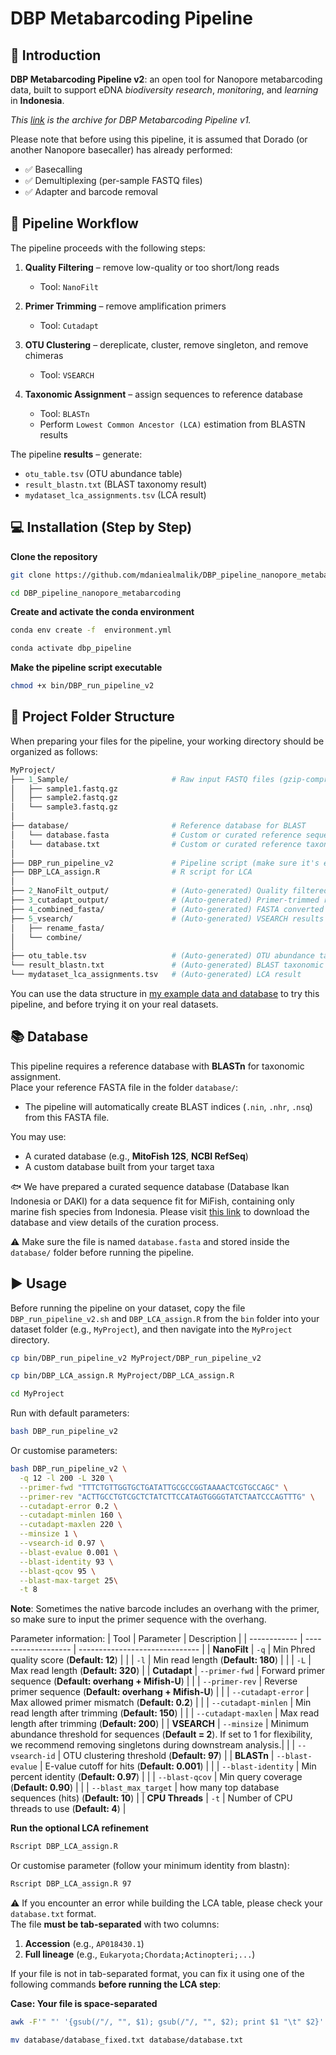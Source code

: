 # **DBP Metabarcoding Pipeline**

## 📖 Introduction

**DBP Metabarcoding Pipeline v2**: an open tool for Nanopore metabarcoding data, built to support eDNA *biodiversity research*, *monitoring*, and *learning* in **Indonesia**. 

*This [link](https://www.protocols.io/view/dbp-metabarcoding-pipeline-for-metabarcoding-data-j8nlk94rxv5r/v1) is the archive for DBP Metabarcoding Pipeline v1.*

Please note that before using this pipeline, it is assumed that Dorado (or another Nanopore basecaller) has already performed:

- ✅ Basecalling  
- ✅ Demultiplexing (per-sample FASTQ files)  
- ✅ Adapter and barcode removal  

## 🧬 Pipeline Workflow  

The pipeline proceeds with the following steps:

1. **Quality Filtering** – remove low-quality or too short/long reads  
   - Tool: `NanoFilt`  

2. **Primer Trimming** – remove amplification primers  
   - Tool: `Cutadapt`  

3. **OTU Clustering** – dereplicate, cluster, remove singleton, and remove chimeras  
   - Tool: `VSEARCH`  

4. **Taxonomic Assignment** – assign sequences to reference database
   - Tool: `BLASTn`
   - Perform `Lowest Common Ancestor (LCA)` estimation from BLASTN results

The pipeline **results** – generate:  
   - `otu_table.tsv` (OTU abundance table)  
   - `result_blastn.txt` (BLAST taxonomy result)
   - `mydataset_lca_assignments.tsv` (LCA result)

## 💻 Installation (Step by Step)

**Clone the repository**  
```bash
git clone https://github.com/mdaniealmalik/DBP_pipeline_nanopore_metabarcoding.git
```
```bash
cd DBP_pipeline_nanopore_metabarcoding
```

**Create and activate the conda environment**
```bash
conda env create -f  environment.yml
```
```bash
conda activate dbp_pipeline
```

**Make the pipeline script executable**
```bash
chmod +x bin/DBP_run_pipeline_v2
```

## 📁 Project Folder Structure

When preparing your files for the pipeline, your working directory should be organized as follows:

```graphql
MyProject/
├── 1_Sample/                       # Raw input FASTQ files (gzip-compressed)
│   ├── sample1.fastq.gz
│   ├── sample2.fastq.gz
│   └── sample3.fastq.gz
│
├── database/                       # Reference database for BLAST
│   └── database.fasta              # Custom or curated reference sequences (only accession number at the header)
│   └── database.txt                # Custom or curated reference taxon names (Accession number and taxon information) 
│
├── DBP_run_pipeline_v2             # Pipeline script (make sure it's executable)
├── DBP_LCA_assign.R                # R script for LCA
│
├── 2_NanoFilt_output/              # (Auto-generated) Quality filtered reads
├── 3_cutadapt_output/              # (Auto-generated) Primer-trimmed reads
├── 4_combined_fasta/               # (Auto-generated) FASTA converted reads
├── 5_vsearch/                      # (Auto-generated) VSEARCH results
│   ├── rename_fasta/
│   └── combine/
│
├── otu_table.tsv                   # (Auto-generated) OTU abundance table
└── result_blastn.txt               # (Auto-generated) BLAST taxonomic assignments
└── mydataset_lca_assignments.tsv   # (Auto-generated) LCA result
```
You can use the data structure in [my example data and database](https://github.com/mdaniealmalik/DBP_pipeline_nanopore_metabarcoding/tree/main/MyProject) to try this pipeline, and before trying it on your real datasets. 

## 📚 Database
This pipeline requires a reference database with **BLASTn** for taxonomic assignment.  
Place your reference FASTA file in the folder `database/`:  
- The pipeline will automatically create BLAST indices (`.nin`, `.nhr`, `.nsq`) from this FASTA file.  

You may use:
- A curated database (e.g., **MitoFish 12S**, **NCBI RefSeq**)  
- A custom database built from your target taxa

🐟 We have prepared a curated sequence database (Database Ikan Indonesia or DAKI) for a data sequence fit for MiFish, containing only marine fish species from Indonesia. Please visit [this link](https://github.com/mdaniealmalik/DBP_pipeline_nanopore_metabarcoding/tree/main/Curated-Metabarcoding-Database-for-Marine-Fish-in-Indonesia) to download the database and view details of the curation process.

⚠️ Make sure the file is named `database.fasta` and stored inside the `database/` folder before running the pipeline.

## ▶️ Usage
Before running the pipeline on your dataset, copy the file `DBP_run_pipeline_v2.sh` and `DBP_LCA_assign.R` from the `bin` folder into your dataset folder (e.g., `MyProject`), and then navigate into the `MyProject` directory.

```bash
cp bin/DBP_run_pipeline_v2 MyProject/DBP_run_pipeline_v2
```
```bash
cp bin/DBP_LCA_assign.R MyProject/DBP_LCA_assign.R
```

```bash
cd MyProject
```
Run with default parameters:
```bash
bash DBP_run_pipeline_v2
```

Or customise parameters:
```bash
bash DBP_run_pipeline_v2 \
  -q 12 -l 200 -L 320 \
  --primer-fwd "TTTCTGTTGGTGCTGATATTGCGCCGGTAAAACTCGTGCCAGC" \
  --primer-rev "ACTTGCCTGTCGCTCTATCTTCCATAGTGGGGTATCTAATCCCAGTTTG" \
  --cutadapt-error 0.2 \
  --cutadapt-minlen 160 \
  --cutadapt-maxlen 220 \
  --minsize 1 \
  --vsearch-id 0.97 \
  --blast-evalue 0.001 \
  --blast-identity 93 \
  --blast-qcov 95 \
  --blast-max-target 25\
  -t 8
```
**Note**: Sometimes the native barcode includes an overhang with the primer, so make sure to input the primer sequence with the overhang.

Parameter information:
| Tool         | Parameter           | Description                    |
| ------------ | ------------------- | ------------------------------ |
| **NanoFilt** | `-q`             | Min Phred quality score (**Default: 12**)       |
|              | `-l`            | Min read length (**Default: 180**)               |
|              | `-L`            | Max read length (**Default: 320**)               |
| **Cutadapt** | `--primer-fwd`      | Forward primer sequence  (**Default: overhang + Mifish-U**)      |
|              | `--primer-rev`      | Reverse primer sequence  (**Default: overhang + Mifish-U**)      |
|              | `--cutadapt-error`  | Max allowed primer mismatch  (**Default: 0.2**)  |
|              | `--cutadapt-minlen` | Min read length after trimming (**Default: 150**) |
|              | `--cutadapt-maxlen` | Max read length after trimming (**Default: 200**) |
| **VSEARCH**  | `--minsize`      | Minimum abundance threshold for sequences (**Default = 2**). If set to 1 for flexibility, we recommend removing singletons during downstream analysis.|
|              | `--vsearch-id`      | OTU clustering threshold (**Default: 97**)      |
| **BLASTn**   | `--blast-evalue`    | E-value cutoff for hits (**Default: 0.001**)    |
|              | `--blast-identity`  | Min percent identity (**Default: 0.97**)         |
|              | `--blast-qcov`      | Min query coverage  (**Default: 0.90**)         |
|              | `--blast_max_target`          | how many top database sequences (hits) (**Default: 10**)  |
| **CPU Threads**  | `-t`                | Number of CPU threads to use (**Default: 4**)  |


**Run the optional LCA refinement**
```bash
Rscript DBP_LCA_assign.R
```
Or customise parameter (follow your minimum identity from blastn):
```bash
Rscript DBP_LCA_assign.R 97
```
⚠️ If you encounter an error while building the LCA table, please check your `database.txt` format.  
The file **must be tab-separated** with two columns:  

1. **Accession** (e.g., `AP018430.1`)  
2. **Full lineage** (e.g., `Eukaryota;Chordata;Actinopteri;...`)  

If your file is not in tab-separated format, you can fix it using one of the following commands **before running the LCA step**:

**Case: Your file is space-separated**
```bash
awk -F'" "' '{gsub(/"/, "", $1); gsub(/"/, "", $2); print $1 "\t" $2}' database/database.txt > database/database_fixed.txt
```
```bash
mv database/database_fixed.txt database/database.txt
```
